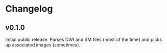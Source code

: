 # Changelog

## v0.1.0

Initial public release. Parses DWI and SM files (most of the time) and picks up associated images (sometimes).
